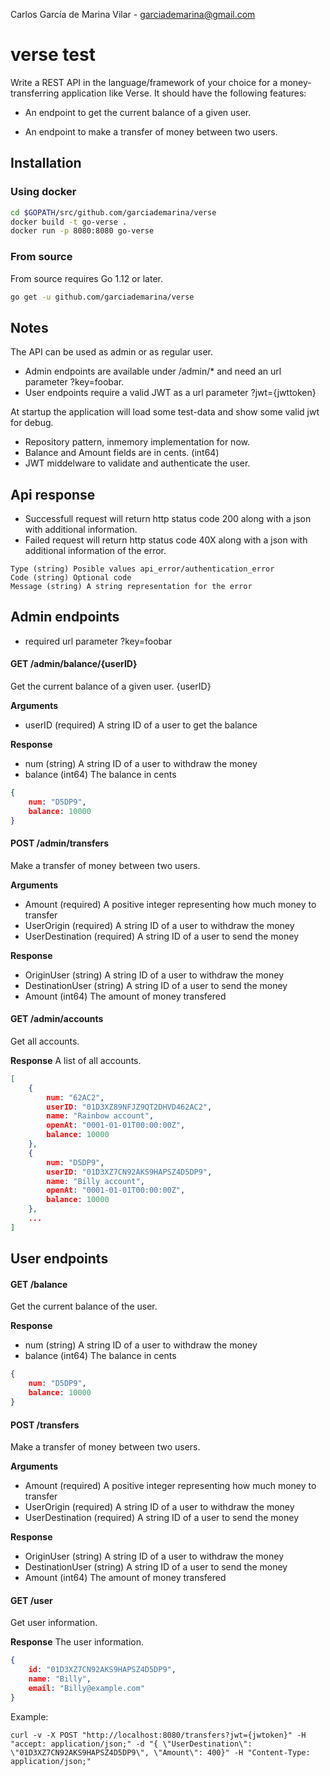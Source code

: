 Carlos García de Marina Vilar - garciademarina@gmail.com

# verse test

Write a REST API in the language/framework of your choice for a money-transferring application like Verse. It should have the following features:


* An endpoint to get the current balance of a given user.

* An endpoint to make a transfer of money between two users.

## Installation

### Using docker
```bash
cd $GOPATH/src/github.com/garciademarina/verse
docker build -t go-verse .
docker run -p 8080:8080 go-verse
```

### From source
From source
requires Go 1.12 or later.
```bash
go get -u github.com/garciademarina/verse
```

## Notes
The API can be used as admin or as regular user. 

- Admin endpoints are available under /admin/* and need an url parameter ?key=foobar. 
- User endpoints require a valid JWT as a url parameter ?jwt={jwttoken}

At startup the application will load some test-data and show some valid jwt for debug.

* Repository pattern, inmemory implementation for now.
* Balance and Amount fields are in cents. (int64)
* JWT middelware to validate and authenticate the user. 

## Api response
- Successfull request will return http status code 200 along with a json with additional information.
- Failed request will return http status code 40X along with a json with additional information of the error.
```
Type (string) Posible values api_error/authentication_error
Code (string) Optional code
Message (string) A string representation for the error
```

## Admin endpoints

* required url parameter ?key=foobar

#### GET /admin/balance/{userID}
Get the current balance of a given user. {userID}

**Arguments**
- userID (required) A string ID of a user to get the balance

**Response**
- num (string) A string ID of a user to withdraw the money 
- balance (int64) The balance in cents

```json
{
    num: "D5DP9",
    balance: 10000
}
```

#### POST /admin/transfers 
Make a transfer of money between two users.

**Arguments**
- Amount (required) A positive integer representing how much money to transfer
- UserOrigin (required) A string ID of a user to withdraw the money 
- UserDestination (required) A string ID of a user to send the money

**Response**
- OriginUser (string) A string ID of a user to withdraw the money 
- DestinationUser (string) A string ID of a user to send the money
- Amount (int64) The amount of money transfered

#### GET /admin/accounts
Get all accounts.

**Response**
A list of all accounts.
```json
[
    {
        num: "62AC2",
        userID: "01D3XZ89NFJZ9QT2DHVD462AC2",
        name: "Rainbow account",
        openAt: "0001-01-01T00:00:00Z",
        balance: 10000
    },
    {
        num: "D5DP9",
        userID: "01D3XZ7CN92AKS9HAPSZ4D5DP9",
        name: "Billy account",
        openAt: "0001-01-01T00:00:00Z",
        balance: 10000
    },
    ...
]
```



## User endpoints

#### GET /balance 
Get the current balance of the user.

**Response**
- num (string) A string ID of a user to withdraw the money 
- balance (int64) The balance in cents

```json
{
    num: "D5DP9",
    balance: 10000
}
```

#### POST /transfers 
Make a transfer of money between two users.

**Arguments**
- Amount (required) A positive integer representing how much money to transfer
- UserOrigin (required) A string ID of a user to withdraw the money 
- UserDestination (required) A string ID of a user to send the money

**Response**
- OriginUser (string) A string ID of a user to withdraw the money 
- DestinationUser (string) A string ID of a user to send the money
- Amount (int64) The amount of money transfered


#### GET /user
Get user information.

**Response**
The user information.

```json
{
    id: "01D3XZ7CN92AKS9HAPSZ4D5DP9",
    name: "Billy",
    email: "Billy@example.com"
}
```









Example: 
```
curl -v -X POST "http://localhost:8080/transfers?jwt={jwtoken}" -H "accept: application/json;" -d "{ \"UserDestination\": \"01D3XZ7CN92AKS9HAPSZ4D5DP9\", \"Amount\": 400}" -H "Content-Type: application/json;"
```





